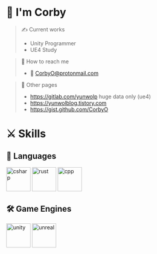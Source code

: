 # 👋 I'm Corby

> ✍ Current works
> - Unity Programmer
> - UE4 Study

> 🤝 How to reach me
> - 📧 CorbyO@protonmail.com

> 🔗 Other pages
> - https://gitlab.com/yunwolp huge data only (ue4)
> - https://yunwolblog.tistory.com
> - https://gist.github.com/CorbyO

# ⚔ Skills
## 🔣 Languages
<img alt="csharp" width="auto" height="64px" src="https://learn.microsoft.com/ko-kr/dotnet/media/logo_csharp.png"/>      <img alt="rust" width="auto" height="64px" src="https://www.rust-lang.org/logos/rust-logo-64x64.png"/>      <img alt="cpp" width="auto" height="64px" src="https://isocpp.org/assets/images/cpp_logo.png"/>

## 🛠 Game Engines
<img alt="unity" width="auto" height="64px" src="https://cdn.sanity.io/images/fuvbjjlp/production/b749e2a6d2c21623ea89d0443410ba24f1aa420a-512x512.png"/>      <img alt="unreal" width="auto" height="64px" src="https://cdn2.unrealengine.com/ue-logotype-2023-vertical-white-1686x2048-bbfded26daa7.png"/>
